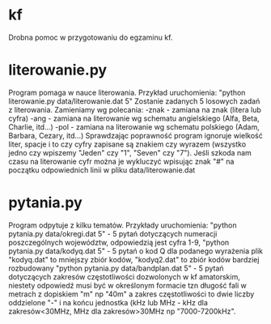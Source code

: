 # kf
Drobna pomoc w przygotowaniu do egzaminu kf.

# literowanie.py
Program pomaga w nauce literowania.
Przykład uruchomienia:
  "python literowanie.py data/literowanie.dat 5"
Zostanie zadanych 5 losowych zadań z literowania. Zamieniamy wg polecania:
  -znak - zamiana na znak (litera lub cyfra)
  -ang - zamiana na literowanie wg schematu angielskiego (Alfa, Beta, Charlie, itd...)
  -pol - zamiana na literowanie wg schematu polskiego (Adam, Barbara, Cezary, itd...)
Sprawdzając poprawność program ignoruje wielkość liter, spacje i to czy cyfry zapisane są znakiem czy wyrazem (wszystko jedno czy wpiszemy "Jeden" czy "1", "Seven" czy "7").
Jeśli szkoda nam czasu na literowanie cyfr można je wykluczyć wpisując znak "#" na początku odpowiednich linii w pliku data/literowanie.dat

# pytania.py
Program odpytuje z kilku tematów.
Przykłady uruchomienia:
  "python pytania.py data/okregi.dat 5" - 5 pytań dotyczących numeracji poszczególnych województw, odpowiedzią jest cyfra 1-9,
  "python pytania.py data/kodyq.dat 5" - 5 pytań o kod Q dla podanego wyrażenia plik "kodyq.dat" to mniejszy zbiór kodów, "kodyq2.dat" to zbiór kodów bardziej rozbudowany
  "python pytania.py data/bandplan.dat 5" - 5 pytań dotyczących zakresów częstotliwości dozwolonych w kf amatorskim, niestety odpowiedź musi być w określonym formacie tzn długość fali w metrach z dopiskiem "m" np "40m" a zakres częstotliwości to dwie liczby oddzielone "-" i na końcu jednostka (kHz lub MHz - kHz dla zakresów<30MHz, MHz dla zakresów>30MHz np "7000-7200kHz".
  
